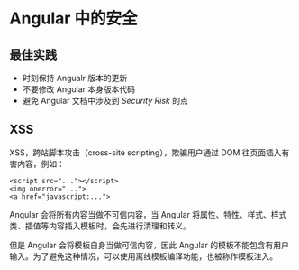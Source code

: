 # Angular 中的安全

## 最佳实践

- 时刻保持 Angualr 版本的更新
- 不要修改 Angular 本身版本代码
- 避免 Angular 文档中涉及到 *Security Risk* 的点

## XSS

XSS，跨站脚本攻击（cross-site scripting），欺骗用户通过 DOM 往页面插入有害内容，例如：

```
<script src="..."></script>
<img onerror="...">
<a href="javascript:...">
```

Angular 会将所有内容当做不可信内容，当 Angular 将属性、特性、样式、样式类、插值等内容插入模板时，会先进行清理和转义。

但是 Angular 会将模板自身当做可信内容，因此 Angular 的模板不能包含有用户输入。为了避免这种情况，可以使用离线模板编译功能，也被称作模板注入。


